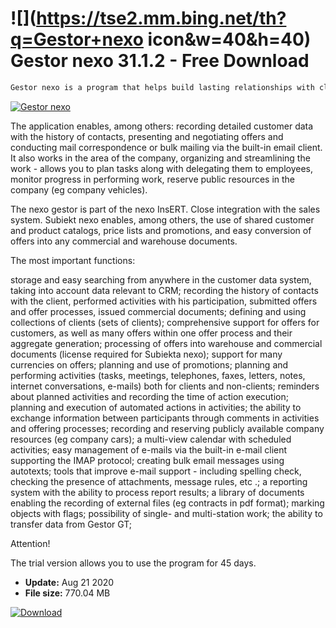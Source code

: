 # ![](https://tse2.mm.bing.net/th?q=Gestor+nexo icon&w=40&h=40) Gestor nexo 31.1.2 - Free Download

```sh
Gestor nexo is a program that helps build lasting relationships with clients and manage work in the company.
```
[![Gestor nexo](https://gallery.dpcdn.pl/imgc/Tools/62650/g_-_420x350_1.5_-_x20151014212601_0.png)](https://softexe.net/win/business/management/gestor-nexo:heed.html)

The application enables, among others: recording detailed customer data with the history of contacts, presenting and negotiating offers and conducting mail correspondence or bulk mailing via the built-in email client. It also works in the area of ​​the company, organizing and streamlining the work - allows you to plan tasks along with delegating them to employees, monitor progress in performing work, reserve public resources in the company (eg company vehicles).
 
 The nexo gestor is part of the nexo InsERT. Close integration with the sales system. Subiekt nexo enables, among others, the use of shared customer and product catalogs, price lists and promotions, and easy conversion of offers into any commercial and warehouse documents.
 
 The most important functions:
 
 storage and easy searching from anywhere in the customer data system, taking into account data relevant to CRM;
 recording the history of contacts with the client, performed activities with his participation, submitted offers and offer processes, issued commercial documents;
 defining and using collections of clients (sets of clients);
 comprehensive support for offers for customers, as well as many offers within one offer process and their aggregate generation;
 processing of offers into warehouse and commercial documents (license required for Subiekta nexo);
 support for many currencies on offers;
 planning and use of promotions;
 planning and performing activities (tasks, meetings, telephones, faxes, letters, notes, internet conversations, e-mails) both for clients and non-clients;
 reminders about planned activities and recording the time of action execution;
 planning and execution of automated actions in activities; the ability to exchange information between participants through comments in activities and offering processes;
 recording and reserving publicly available company resources (eg company cars);
 a multi-view calendar with scheduled activities; easy management of e-mails via the built-in e-mail client supporting the IMAP protocol;
 creating bulk email messages using autotexts;
 tools that improve e-mail support - including spelling check, checking the presence of attachments, message rules, etc .;
 a reporting system with the ability to process report results;
 a library of documents enabling the recording of external files (eg contracts in pdf format);
 marking objects with flags;
 possibility of single- and multi-station work;
 the ability to transfer data from Gestor GT;
 
 Attention!
 
 The trial version allows you to use the program for 45 days.


- **Update:** Aug 21 2020
- **File size:** 770.04 MB

[![Download](https://cdn.softexe.net/static/img/download.png)](https://softexe.net/win/business/management/gestor-nexo:heed.html)

